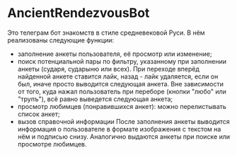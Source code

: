 # AncientRendezvousBot
Это телеграм бот знакомств в стиле средневековой Руси.
В нём реализованы следующие функции:
 - заполнение анкеты пользователя, её просмотр или изменение;
 - поиск потенциальной пары по фильтру, указанному при заполнении анкеты (сударя, сударыню или всех). При переходе вперёд найденной анкете ставится лайк, назад - лайк удаляется, если он был, иначе просто выводится следующая анкета. Вне зависимости от того, куда нажал пользователь при переборе (кнопки "любо" или "трупъ"), всё равно выведется следующая анкета;
 - просмотр любимцев (понравившихся анкет): можно перелистывать список анкет;
 - вызов справочной информации
После заполнения анкеты выводится информация о пользователе в формате изображения с текстом на нём и подписью снизу. Аналогично выдаются анкеты при поиске или просмотре любимцев.
